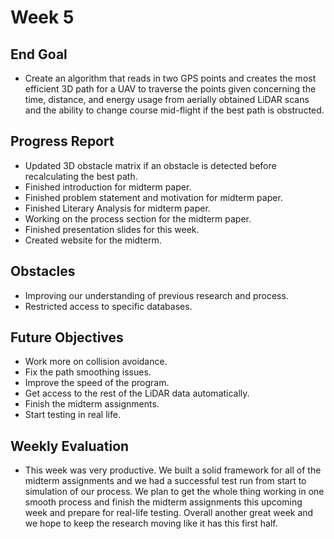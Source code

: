 # Week 5

## End Goal

* Create an algorithm that reads in two GPS points and creates the most efficient 3D path for a UAV to traverse the points given concerning the time, distance, and energy usage from aerially obtained LiDAR scans and the ability to change course mid-flight if the best path is obstructed.

## Progress Report
* Updated 3D obstacle matrix if an obstacle is detected before recalculating the best path.
* Finished introduction for midterm paper.
* Finished problem statement and motivation for midterm paper.
* Finished Literary Analysis for midterm paper.
* Working on the process section for the midterm paper.
* Finished presentation slides for this week.
* Created website for the midterm.

## Obstacles
* Improving our understanding of previous research and process.
* Restricted access to specific databases.

## Future Objectives
* Work more on collision avoidance.
* Fix the path smoothing issues.
* Improve the speed of the program.
* Get access to the rest of the LiDAR data automatically.
* Finish the midterm assignments.
* Start testing in real life.

## Weekly Evaluation
* This week was very productive. We built a solid framework for all of the midterm assignments and we had a successful test run from start to simulation of our process. We plan to get the whole thing working in one smooth process and finish the midterm assignments this upcoming week and prepare for real-life testing. Overall another great week and we hope to keep the research moving like it has this first half.
